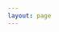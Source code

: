 ```yaml
---
layout: page
---
```

<script setup>
  import halloffame from './hall-of-fame.vue';
</script>

<halloffame/>
